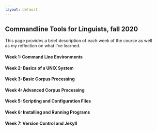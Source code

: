 ```yaml
---
layout: default
---
```


## Commandline Tools for Linguists, fall 2020

This page provides a brief description of each week of the course as well as my reflection on what I've learned.

#### Week 1: Command Line Environments

#### Week 2: Basics of a UNIX System

#### Week 3: Basic Corpus Processing

#### Week 4: Advanced Corpus Processing

#### Week 5: Scripting and Configuration Files

#### Week 6: Installing and Running Programs

#### Week 7: Version Control and Jekyll


